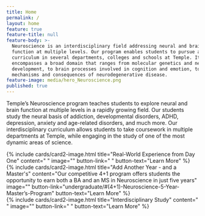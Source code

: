 ```yaml
---
title: Home
permalink: /
layout: home
feature: true
feature-title: null
feature-body: >-
  Neuroscience is an interdisciplinary field addressing neural and brain
  function at multiple levels. Our program enables students to pursue a
  curriculum in several departments, colleges and schools at Temple. It
  encompasses a broad domain that ranges from molecular genetics and neural
  development, to brain processes involved in cognition and emotion, to
  mechanisms and consequences of neurodegenerative disease.
feature-image: media/hero_Neuroscience.png
published: true
---
```


Temple’s Neuroscience program teaches students to explore neural and brain function at multiple levels in a rapidly growing field. Our students study the neural basis of addiction, developmental disorders, ADHD, depression, anxiety and age-related disorders, and much more. Our interdisciplinary curriculum allows students to take coursework in multiple departments at Temple, while engaging in the study of one of the most dynamic areas of science.

<div class="row row-wide">
  <div class="col m12 l4">{% include cards/card2-image.html 
    title="Real-World Experience from Day One" 
    content=" " 
    image="" 
    button-link=" " 
    button-text="Learn More" %}
  </div>
  <div class="row row-wide">
    <div class="col m12 l4">{% include cards/card2-image.html 
      title="Add Another Year - and a Master's" 
      content="Our competitive 4+1 program offers students the opportunity to earn both a BA and an MS in Neuroscience in just five years" 
      image="" 
      button-link="undergraduate/#(4+1)-Neuroscience-5-Year-Master’s-Program" 
      button-text="Learn More" %}
    </div>
    <div class="row row-wide">
      <div class="col m12 l4">{% include cards/card2-image.html 
        title="Interdisciplinary Study" 
        content=" " 
        image="" 
        button-link=" " 
        button-text="Learn More" %}
      </div>
</div>
